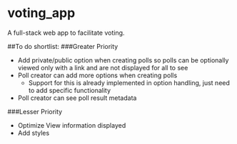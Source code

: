 # voting_app
A full-stack web app to facilitate voting.

##To do shortlist:
###Greater Priority
- Add private/public option when creating polls so polls can be optionally viewed only with a link and are not displayed for all to see
- Poll creator can add more options when creating polls
  - Support for this is already implemented in option handling, just need to add specific functionality
- Poll creator can see poll result metadata

###Lesser Priority
- Optimize View information displayed
- Add styles

